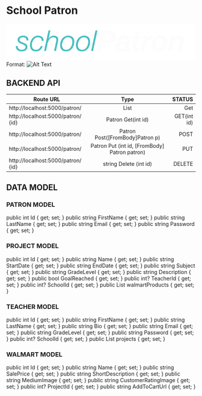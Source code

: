 # School Patron
![School Patron Logo](./images/logo.jpg)
Format: ![Alt Text](url)

## BACKEND API

| Route URL       | Type           | STATUS  |
| ------------- |:-------------:| -----:|
| http://localhost:5000/patron/     | List<Patron>  | Get |
| http://localhost:5000/patron/  {id}    | Patron Get(int id)      | GET(int id) |
| http://localhost:5000/patron/ | Patron Post([FromBody]Patron p)     | POST |
| http://localhost:5000/patron/ | Patron Put (int id, [FromBody] Patron patron)     | PUT |
| http://localhost:5000/patron/ {id}  | string Delete (int id)     | DELETE |

## DATA MODEL

  ### PATRON MODEL
  public int Id { get; set; }
  public string FirstName { get; set; }
  public string LastName { get; set; }
  public string Email { get; set; }
  public string Password { get; set; }

  ### PROJECT MODEL
  public int Id { get; set; }
  public string Name { get; set; }
  public string StartDate { get; set; }
  public string EndDate { get; set; }
  public string Subject { get; set; }
  public string GradeLevel { get; set; }
  public string Description { get; set; }
  public bool GoalReached { get; set; }
  public int? TeacherId { get; set; }
  public int? SchoolId { get; set; }
  public List<WalmartProduct> walmartProducts { get; set; }

  ### TEACHER MODEL
  public int Id { get; set; }
  public string FirstName { get; set; }
  public string LastName { get; set; }
  public string Bio { get; set; }
  public string Email { get; set; }
  public string GradeLevel { get; set; }
  public string Password { get; set; }
  public int? SchoolId { get; set; }
  public List<Project> projects { get; set; }

  ### WALMART MODEL
  public int Id { get; set; }
  public string Name { get; set; }
  public string SalePrice { get; set; }
  public string ShortDescription { get; set; }
  public string MediumImage { get; set; }
  public string CustomerRatingImage { get; set; }
  public int? ProjectId { get; set; }
  public string AddToCartUrl { get; set; }

  
